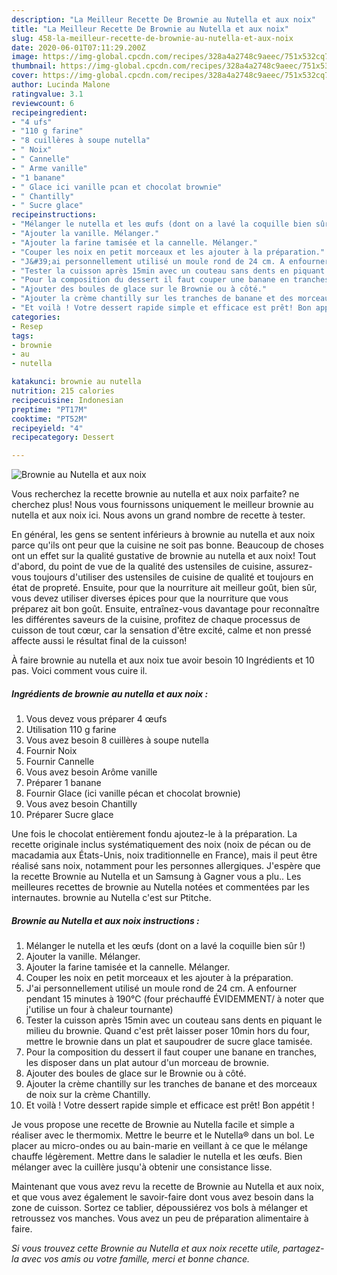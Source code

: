 ```yaml
---
description: "La Meilleur Recette De Brownie au Nutella et aux noix"
title: "La Meilleur Recette De Brownie au Nutella et aux noix"
slug: 458-la-meilleur-recette-de-brownie-au-nutella-et-aux-noix
date: 2020-06-01T07:11:29.200Z
image: https://img-global.cpcdn.com/recipes/328a4a2748c9aeec/751x532cq70/brownie-au-nutella-et-aux-noix-photo-principale-de-la-recette.jpg
thumbnail: https://img-global.cpcdn.com/recipes/328a4a2748c9aeec/751x532cq70/brownie-au-nutella-et-aux-noix-photo-principale-de-la-recette.jpg
cover: https://img-global.cpcdn.com/recipes/328a4a2748c9aeec/751x532cq70/brownie-au-nutella-et-aux-noix-photo-principale-de-la-recette.jpg
author: Lucinda Malone
ratingvalue: 3.1
reviewcount: 6
recipeingredient:
- "4 ufs"
- "110 g farine"
- "8 cuillères à soupe nutella"
- " Noix"
- " Cannelle"
- " Arme vanille"
- "1 banane"
- " Glace ici vanille pcan et chocolat brownie"
- " Chantilly"
- " Sucre glace"
recipeinstructions:
- "Mélanger le nutella et les œufs (dont on a lavé la coquille bien sûr !)"
- "Ajouter la vanille. Mélanger."
- "Ajouter la farine tamisée et la cannelle. Mélanger."
- "Couper les noix en petit morceaux et les ajouter à la préparation."
- "J&#39;ai personnellement utilisé un moule rond de 24 cm. A enfourner pendant 15 minutes à 190°C (four préchauffé ÉVIDEMMENT/ à noter que j&#39;utilise un four à chaleur tournante)"
- "Tester la cuisson après 15min avec un couteau sans dents en piquant le milieu du brownie. Quand c&#39;est prêt laisser poser 10min hors du four, mettre le brownie dans un plat et saupoudrer de sucre glace tamisée."
- "Pour la composition du dessert il faut couper une banane en tranches, les disposer dans un plat autour d&#39;un morceau de brownie."
- "Ajouter des boules de glace sur le Brownie ou à côté."
- "Ajouter la crème chantilly sur les tranches de banane et des morceaux de noix sur la crème Chantilly."
- "Et voilà ! Votre dessert rapide simple et efficace est prêt! Bon appétit !"
categories:
- Resep
tags:
- brownie
- au
- nutella

katakunci: brownie au nutella 
nutrition: 215 calories
recipecuisine: Indonesian
preptime: "PT17M"
cooktime: "PT52M"
recipeyield: "4"
recipecategory: Dessert

---
```



![Brownie au Nutella et aux noix](https://img-global.cpcdn.com/recipes/328a4a2748c9aeec/751x532cq70/brownie-au-nutella-et-aux-noix-photo-principale-de-la-recette.jpg)

Vous recherchez la recette brownie au nutella et aux noix parfaite? ne cherchez plus! Nous vous fournissons uniquement le meilleur brownie au nutella et aux noix ici. Nous avons un grand nombre de recette à tester.

En général, les gens se sentent inférieurs à brownie au nutella et aux noix parce qu'ils ont peur que la cuisine ne soit pas bonne. Beaucoup de choses ont un effet sur la qualité gustative de brownie au nutella et aux noix! Tout d'abord, du point de vue de la qualité des ustensiles de cuisine, assurez-vous toujours d'utiliser des ustensiles de cuisine de qualité et toujours en état de propreté. Ensuite, pour que la nourriture ait meilleur goût, bien sûr, vous devez utiliser diverses épices pour que la nourriture que vous préparez ait bon goût. Ensuite, entraînez-vous davantage pour reconnaître les différentes saveurs de la cuisine, profitez de chaque processus de cuisson de tout cœur, car la sensation d'être excité, calme et non pressé affecte aussi le résultat final de la cuisson!

<!--inarticleads1-->

À faire brownie au nutella et aux noix tue avoir besoin 10 Ingrédients et 10 pas. Voici comment vous cuire il.

##### Ingrédients de brownie au nutella et aux noix :

1. Vous devez vous préparer 4 œufs
1. Utilisation 110 g farine
1. Vous avez besoin 8 cuillères à soupe nutella
1. Fournir  Noix
1. Fournir  Cannelle
1. Vous avez besoin  Arôme vanille
1. Préparer 1 banane
1. Fournir  Glace (ici vanille pécan et chocolat brownie)
1. Vous avez besoin  Chantilly
1. Préparer  Sucre glace


Une fois le chocolat entièrement fondu ajoutez-le à la préparation. La recette originale inclus systématiquement des noix (noix de pécan ou de macadamia aux États-Unis, noix traditionnelle en France), mais il peut être réalisé sans noix, notamment pour les personnes allergiques. J&#39;espère que la recette Brownie au Nutella et un Samsung à Gagner vous a plu.. Les meilleures recettes de brownie au Nutella notées et commentées par les internautes. brownie au Nutella c&#39;est sur Ptitche. 

<!--inarticleads2-->

##### Brownie au Nutella et aux noix instructions :

1. Mélanger le nutella et les œufs (dont on a lavé la coquille bien sûr !)
1. Ajouter la vanille. Mélanger.
1. Ajouter la farine tamisée et la cannelle. Mélanger.
1. Couper les noix en petit morceaux et les ajouter à la préparation.
1. J&#39;ai personnellement utilisé un moule rond de 24 cm. A enfourner pendant 15 minutes à 190°C (four préchauffé ÉVIDEMMENT/ à noter que j&#39;utilise un four à chaleur tournante)
1. Tester la cuisson après 15min avec un couteau sans dents en piquant le milieu du brownie. Quand c&#39;est prêt laisser poser 10min hors du four, mettre le brownie dans un plat et saupoudrer de sucre glace tamisée.
1. Pour la composition du dessert il faut couper une banane en tranches, les disposer dans un plat autour d&#39;un morceau de brownie.
1. Ajouter des boules de glace sur le Brownie ou à côté.
1. Ajouter la crème chantilly sur les tranches de banane et des morceaux de noix sur la crème Chantilly.
1. Et voilà ! Votre dessert rapide simple et efficace est prêt! Bon appétit !


Je vous propose une recette de Brownie au Nutella facile et simple a réaliser avec le thermomix. Mettre le beurre et le Nutella® dans un bol. Le placer au micro-ondes ou au bain-marie en veillant à ce que le mélange chauffe légèrement. Mettre dans le saladier le nutella et les œufs. Bien mélanger avec la cuillère jusqu&#39;à obtenir une consistance lisse. 

<!--inarticleads1-->

<p>
Maintenant que vous avez revu la recette de Brownie au Nutella et aux noix, et que vous avez également le savoir-faire dont vous avez besoin dans la zone de cuisson. Sortez ce tablier, dépoussiérez vos bols à mélanger et retroussez vos manches. Vous avez un peu de préparation alimentaire à faire.
</p>

<p>
<i>Si vous trouvez cette Brownie au Nutella et aux noix recette utile, partagez-la avec vos amis ou votre famille, merci et bonne chance.</i>
</p>
